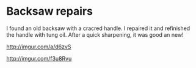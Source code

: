 # Backsaw repairs

I found an old backsaw with a cracred handle. I repaired it and refinished the handle with tung oil. After a quick sharpening, it was good an new!

http://imgur.com/a/d6zvS 

http://imgur.com/f3u8Rvu
